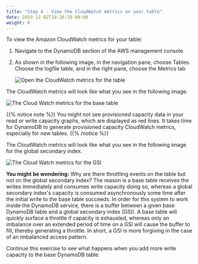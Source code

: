 ```yaml
---
title: "Step 4 - View the CloudWatch metrics on your table"
date: 2019-12-02T10:26:29-08:00
weight: 6
---
```


To view the Amazon CloudWatch metrics for your table:

1. Navigate to the DynamoDB section of the AWS management console.
2. As shown in the following image, in the navigation pane, choose Tables. Choose the logfile table, and in the right pane, choose the Metrics tab

   ![Open the CloudWatch metrics for the table](/images/awsnewconsole3.png)


<!-- ![Open the CloudWatch metrics for the table version 2](/images/awsconsole3v2.png) -->

The CloudWatch metrics will look like what you see in the following image.

![The Cloud Watch metrics for the base table](/images/tablelogfile-stats.png)

{{% notice note %}}
You might not see provisioned capacity data in your read or write capacity graphs, which are displayed as red lines. It takes time for DynamoDB to generate provisioned capacity CloudWatch metrics, especially for new tables.
{{% /notice %}}

The CloudWatch metrics will look like what you see in the following image for the global secondary index.


![The Cloud Watch metrics for the GSI](/images/GSI-logfile-stats.png)


**You might be wondering:** Why are there throttling events on the table but not on the global secondary index? The reason is a base table receives the writes immediately and consumes write capacity doing so, whereas a global secondary index's capacity is consumed asynchronously some time after the initial write to the base table succeeds. In order for this system to work inside the DynamoDB service, there is a buffer between a given base DynamoDB table and a global secondary index (GSI). A base table will quickly surface a throttle if capacity is exhausted, whereas only an imbalance over an extended period of time on a GSI will cause the buffer to fill, thereby generating a throttle. In short, a GSI is more forgiving in the case of an imbalanced access pattern.

Continue this exercise to see what happens when you add more write capacity to the base DynamoDB table.
